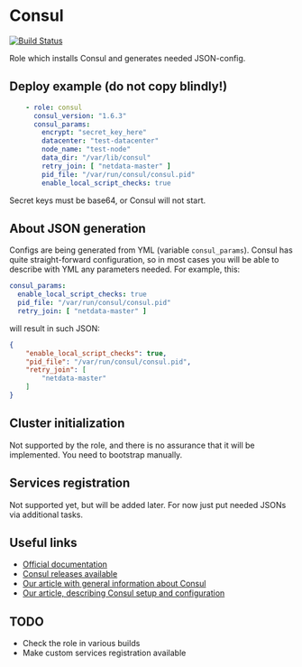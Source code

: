 # Consul

[![Build Status](https://drone.osshelp.ru/api/badges/ansible/consul/status.svg)](https://drone.osshelp.ru/ansible/consul)

Role which installs Consul and generates needed JSON-config.

## Deploy example (do not copy blindly!)

```yaml
    - role: consul
      consul_version: "1.6.3"
      consul_params:
        encrypt: "secret_key_here"
        datacenter: "test-datacenter"
        node_name: "test-node"
        data_dir: "/var/lib/consul"
        retry_join: [ "netdata-master" ]
        pid_file: "/var/run/consul/consul.pid"
        enable_local_script_checks: true
```

Secret keys must be base64, or Consul will not start.

## About JSON generation

Configs are being generated from YML (variable `consul_params`). Consul has quite straight-forward configuration, so in most cases you will be able to describe with YML any parameters needed. For example, this:

```yaml
consul_params:
  enable_local_script_checks: true
  pid_file: "/var/run/consul/consul.pid"
  retry_join: [ "netdata-master" ]
```

will result in such JSON:

```json
{
    "enable_local_script_checks": true,
    "pid_file": "/var/run/consul/consul.pid",
    "retry_join": [
        "netdata-master"
    ]
}
```

## Cluster initialization

Not supported by the role, and there is no assurance that it will be implemented. You need to bootstrap manually.

## Services registration

Not supported yet, but will be added later. For now just put needed JSONs via additional tasks.

## Useful links

- [Official documentation](https://www.consul.io/docs/index.html)
- [Consul releases available](https://releases.hashicorp.com/consul/)
- [Our article with general information about Consul](https://rm.osshelp.ru/projects/support-servers/knowledgebase/articles/3364)
- [Our article, describing Consul setup and configuration](https://oss.help/kb3367)

## TODO

- Check the role in various builds
- Make custom services registration available
